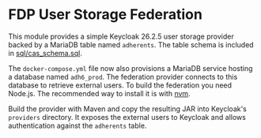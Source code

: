 # FDP User Storage Federation

This module provides a simple Keycloak 26.2.5 user storage provider backed by a MariaDB table named `adherents`.
The table schema is included in [sql/cas_schema.sql](sql/cas_schema.sql).

The `docker-compose.yml` file now also provisions a MariaDB service hosting a
database named `adh6_prod`. The federation provider connects to this database to
retrieve external users.
To build the federation you need Node.js. The recommended way to install it is with [nvm](https://github.com/nvm-sh/nvm).

Build the provider with Maven and copy the resulting JAR into Keycloak's `providers` directory.
It exposes the external users to Keycloak and allows authentication against the `adherents` table.
